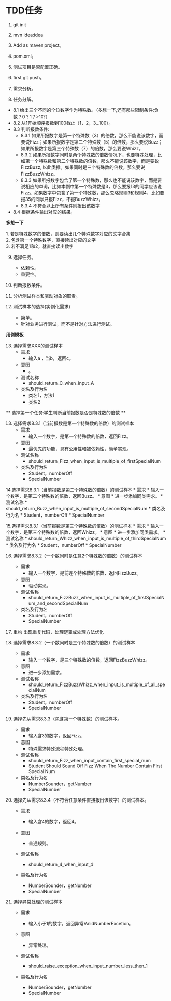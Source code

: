 # TDD任务

1. git init
2. mvn idea:idea
3. Add as maven project。
4. pom.xml。
5. 测试项目是否配置正确。
6. first git push。
7. 需求分析。





































8. 任务分解。
 - 8.1 给出三个不同的个位数字作为特殊数。（多想一下,还有那些限制条件:负数？0？1？>10?）
 - 8.2 从1开始顺序报数到100截止（1，2，3...100）。
 - 8.3 判断报数条件:
   - 8.3.1  如果所报数字是第一个特殊数（3）的倍数，那么不能说该数字，而要说Fizz；如果所报数字是第二个特殊数（5）的倍数，那么要说Buzz；如果所报数字是第三个特殊数（7）的倍数，那么要说Whizz。
   - 8.3.2  如果所报数字同时是两个特殊数的倍数情况下，也要特殊处理，比如第一个特殊数和第二个特殊数的倍数，那么不能说该数字，而是要说FizzBuzz, 以此类推。如果同时是三个特殊数的倍数，那么要说FizzBuzzWhizz。
   - 8.3.3  如果所报数字包含了第一个特殊数，那么也不能说该数字，而是要说相应的单词，比如本例中第一个特殊数是3，那么要报13的同学应该说Fizz。如果数字中包含了第一个特殊数，那么忽略规则3和规则4，比如要报35的同学只报Fizz，不报BuzzWhizz。
   - 8.3.4  不符合以上所有条件则报出该数字
 - 8.4 根据条件输出对应的结果。
 
 
 
 
 
 
 
 
 
 
 
 
 
 
 
 
 
 
 
 
 
 
 
 
 
 
 
 
 
 
 
 
 
 
 
 **多想一下**
 <p>
  1. 若是特殊数字的倍数，则要读出几个特殊数字对应的文字合集<br>
  2. 包含第一个特殊数字，直接读出对应的文字<br>
  3. 若不满足1和2，就直接读出数字
 </p>
 
    
    
    
    
    
    
    
    
    
    
    
    
    
    
    
    
    
    
    
    
    
    
    
    
    
    
    
    
    
    
    
    
    
    
    
    
    
    
    
    
    
    
    
9. 选择任务。
    * 依赖性。
    * 重要性。
    
10. 判断报数条件。


11. 分析测试样本和驱动对象的职责。

12. 测试样本的选择(实例化需求)
    * 简单。
    * 针对业务进行测试，而不是针对方法进行测试。






























 **用例模板**
 
13. 选择需求XXX的测试样本
    * 需求
        * 输入a ，当b，返回c。
    * 意图
        * 。
    * 测试名称
        * should_return_C_when_input_A
    * 类名及行为名
        * 类名1，方法1 
        * 类名2



































** 选择第一个任务:学生判断当前报数是否是特殊数的倍数 **

13. 选择需求8.3.1（当前报数是第一个特殊数的倍数）的测试样本
    * 需求
        * 输入一个数字，是第一个特殊数的倍数，返回Fizz。
    * 意图
        * 最优先的功能，具有公用性和被依赖性，简单实现。
    * 测试名称
        * should_return_Fizz_when_input_is_multiple_of_firstSpecialNum
    * 类名及行为名
        * Student，numberOff 
        * SpecialNumber





































14.选择需求8.3.1（当前报数是第二个特殊数的倍数）的测试样本
       * 需求
           * 输入一个数字，是第二个特殊数的倍数，返回Buzz。
       * 意图
           * 进一步添加同类需求。
       * 测试名称
           * should_return_Buzz_when_input_is_multiple_of_secondSpecialNum
       * 类名及行为名
           * Student，numberOff 
           * SpecialNumber        





































15.选择需求8.3.1（当前报数是第三个特殊数的倍数）的测试样本
       * 需求
           * 输入一个数字，是第三个特殊数的倍数，返回Whizz。
       * 意图
           * 进一步添加同类需求。
       * 测试名称
           * should_return_Whizz_when_input_is_multiple_of_thirdSpecialNum
       * 类名及行为名
           * Student，numberOff 
           * SpecialNumber        













16. 选择需求8.3.2（一个数同时是任意2个特殊数的倍数）的测试样本
    * 需求
        * 输入一个数字，是前连个特殊数的倍数，返回FizzBuzz。
    * 意图
        * 驱动实现。
    * 测试名称
        * should_return_FizzBuzz_when_input_is_multiple_of_firstSpecialNum_and_secondSpecialNum
    * 类名及行为名
        * Student，numberOff
        * SpecialNumber
 
 
 
 
 
 
 
 
17.  重构  出现重复代码，处理逻辑或处理方法优化
     






18. 选择需求8.3.2（一个数同时是三个特殊数的倍数）的测试样本
    * 需求
        * 输入一个数字，是三个特殊数的倍数，返回FizzBuzzWhizz。
    * 意图
        * 进一步添加需求。
    * 测试名称
        * should_return_FizzBuzzWhizz_when_input_is_multiple_of_all_specialNum
    * 类名及行为名
        * Student，numberOff
        * SpecialNumber













      
19. 选择先从需求8.3.3（包含第一个特殊数）的测试样本。
    * 需求
        * 输入含3的数字，返回Fizz。
    * 意图
        * 特殊需求特殊流程特殊处理。
    * 测试名称
        * should_return_Fizz_when_input_contain_first_special_num
        * Student Should Sound Off Fizz When The Number Contain First Special Num
    * 类名及行为名
        * NumberSounder，getNumber
        * SpecialNumber    
        
        
        
        
        
        
        
        
        
        
20. 选择先从需求8.3.4（不符合任意条件直接报出该数字）的测试样本。
    * 需求
        * 输入含4的数字，返回4。
    * 意图
        * 普通规则。
    * 测试名称
        * should_return_4_when_input_4
        
    * 类名及行为名
        * NumberSounder，getNumber
        * SpecialNumber
            
            
            
            
            
            
            
            
            
        
21. 选择异常处理的测试样本
    * 需求
        * 输入小于1的数字，返回异常ValidNumberExcetion。
    * 意图
        * 异常处理。
    * 测试名称
        * should_raise_exception_when_input_number_less_then_1
        
    * 类名及行为名
        * NumberSounder，getNumber
        * SpecialNumber         